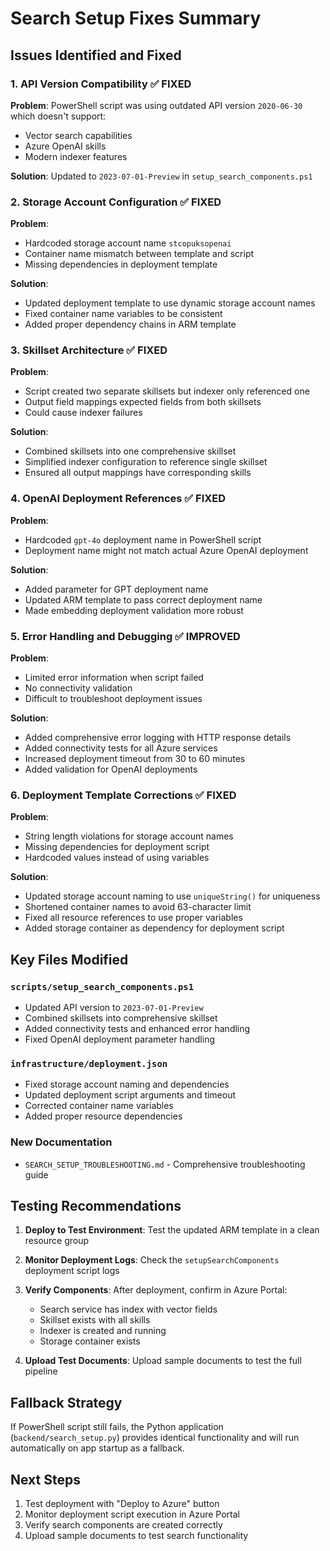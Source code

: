 # Search Setup Fixes Summary

## Issues Identified and Fixed

### 1. **API Version Compatibility** ✅ FIXED
**Problem**: PowerShell script was using outdated API version `2020-06-30` which doesn't support:
- Vector search capabilities
- Azure OpenAI skills
- Modern indexer features

**Solution**: Updated to `2023-07-01-Preview` in `setup_search_components.ps1`

### 2. **Storage Account Configuration** ✅ FIXED
**Problem**: 
- Hardcoded storage account name `stcopuksopenai` 
- Container name mismatch between template and script
- Missing dependencies in deployment template

**Solution**: 
- Updated deployment template to use dynamic storage account names
- Fixed container name variables to be consistent
- Added proper dependency chains in ARM template

### 3. **Skillset Architecture** ✅ FIXED
**Problem**: 
- Script created two separate skillsets but indexer only referenced one
- Output field mappings expected fields from both skillsets
- Could cause indexer failures

**Solution**: 
- Combined skillsets into one comprehensive skillset
- Simplified indexer configuration to reference single skillset
- Ensured all output mappings have corresponding skills

### 4. **OpenAI Deployment References** ✅ FIXED
**Problem**: 
- Hardcoded `gpt-4o` deployment name in PowerShell script
- Deployment name might not match actual Azure OpenAI deployment

**Solution**: 
- Added parameter for GPT deployment name
- Updated ARM template to pass correct deployment name
- Made embedding deployment validation more robust

### 5. **Error Handling and Debugging** ✅ IMPROVED
**Problem**: 
- Limited error information when script failed
- No connectivity validation
- Difficult to troubleshoot deployment issues

**Solution**: 
- Added comprehensive error logging with HTTP response details
- Added connectivity tests for all Azure services
- Increased deployment timeout from 30 to 60 minutes
- Added validation for OpenAI deployments

### 6. **Deployment Template Corrections** ✅ FIXED
**Problem**: 
- String length violations for storage account names
- Missing dependencies for deployment script
- Hardcoded values instead of using variables

**Solution**: 
- Updated storage account naming to use `uniqueString()` for uniqueness
- Shortened container names to avoid 63-character limit
- Fixed all resource references to use proper variables
- Added storage container as dependency for deployment script

## Key Files Modified

### `scripts/setup_search_components.ps1`
- Updated API version to `2023-07-01-Preview`
- Combined skillsets into comprehensive skillset
- Added connectivity tests and enhanced error handling
- Fixed OpenAI deployment parameter handling

### `infrastructure/deployment.json`
- Fixed storage account naming and dependencies
- Updated deployment script arguments and timeout
- Corrected container name variables
- Added proper resource dependencies

### New Documentation
- `SEARCH_SETUP_TROUBLESHOOTING.md` - Comprehensive troubleshooting guide

## Testing Recommendations

1. **Deploy to Test Environment**: Test the updated ARM template in a clean resource group
2. **Monitor Deployment Logs**: Check the `setupSearchComponents` deployment script logs
3. **Verify Components**: After deployment, confirm in Azure Portal:
   - Search service has index with vector fields
   - Skillset exists with all skills
   - Indexer is created and running
   - Storage container exists

4. **Upload Test Documents**: Upload sample documents to test the full pipeline

## Fallback Strategy
If PowerShell script still fails, the Python application (`backend/search_setup.py`) provides identical functionality and will run automatically on app startup as a fallback.

## Next Steps
1. Test deployment with "Deploy to Azure" button
2. Monitor deployment script execution in Azure Portal
3. Verify search components are created correctly
4. Upload sample documents to test search functionality
